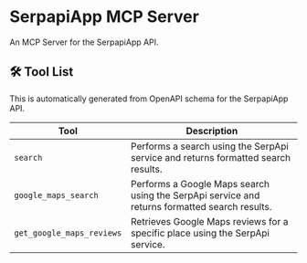 # SerpapiApp MCP Server

An MCP Server for the SerpapiApp API.

## 🛠️ Tool List

This is automatically generated from OpenAPI schema for the SerpapiApp API.


| Tool | Description |
|------|-------------|
| `search` | Performs a search using the SerpApi service and returns formatted search results. |
| `google_maps_search` | Performs a Google Maps search using the SerpApi service and returns formatted search results. |
| `get_google_maps_reviews` | Retrieves Google Maps reviews for a specific place using the SerpApi service. |
